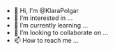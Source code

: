 - 👋 Hi, I’m @KlaraPolgar
- 👀 I’m interested in ...
- 🌱 I’m currently learning ...
- 💞️ I’m looking to collaborate on ...
- 📫 How to reach me ...

<!---
KlaraPolgar/KlaraPolgar is a ✨ special ✨ repository because its `README.md` (this file) appears on your GitHub profile.
You can click the Preview link to take a look at your changes.
--->

